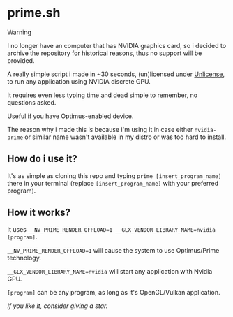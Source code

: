 # prime.sh

> [!WARNING]
> I no longer have an computer that has NVIDIA graphics card, so i decided to archive the repository for historical reasons, thus no support will be provided.

A really simple script i made in ~30 seconds, (un)licensed under [Unlicense](https://unlicense.org/), to run any application using NVIDIA discrete GPU.

It requires even less typing time and dead simple to remember, no questions asked.

Useful if you have Optimus-enabled device.

The reason why i made this is because i'm using it in case either `nvidia-prime` or similar name wasn't available in my distro or was too hard to install.

## How do i use it?

It's as simple as cloning this repo and typing `prime [insert_program_name]` there in your terminal (replace `[insert_program_name]` with your preferred program).

## How it works?

It uses `__NV_PRIME_RENDER_OFFLOAD=1 __GLX_VENDOR_LIBRARY_NAME=nvidia [program]`.

`__NV_PRIME_RENDER_OFFLOAD=1` will cause the system to use Optimus/Prime technology.

`__GLX_VENDOR_LIBRARY_NAME=nvidia` will start any application with Nvidia GPU.

`[program]` can be any program, as long as it's OpenGL/Vulkan application.

*If you like it, consider giving a star.*
